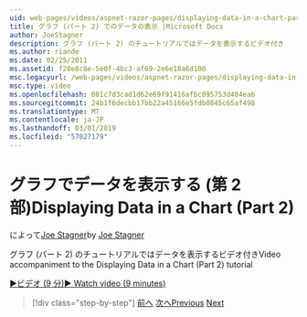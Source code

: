 ```yaml
---
uid: web-pages/videos/aspnet-razor-pages/displaying-data-in-a-chart-part-2
title: グラフ (パート 2) でのデータの表示 |Microsoft Docs
author: JoeStagner
description: グラフ (パート 2) のチュートリアルではデータを表示するビデオ付き
ms.author: riande
ms.date: 02/25/2011
ms.assetid: f28e8c8e-5e0f-4bc3-af69-2e6e18a6d100
msc.legacyurl: /web-pages/videos/aspnet-razor-pages/displaying-data-in-a-chart-part-2
msc.type: video
ms.openlocfilehash: 081c7d3cad1d62e69f91416afbc095753d484ea6
ms.sourcegitcommit: 24b1f6decbb17bb22a45166e5fdb0845c65af498
ms.translationtype: MT
ms.contentlocale: ja-JP
ms.lasthandoff: 03/01/2019
ms.locfileid: "57027179"
---
```

<a name="displaying-data-in-a-chart-part-2"></a><span data-ttu-id="f4ddf-103">グラフでデータを表示する (第 2 部)</span><span class="sxs-lookup"><span data-stu-id="f4ddf-103">Displaying Data in a Chart (Part 2)</span></span>
====================
<span data-ttu-id="f4ddf-104">によって[Joe Stagner](https://github.com/JoeStagner)</span><span class="sxs-lookup"><span data-stu-id="f4ddf-104">by [Joe Stagner](https://github.com/JoeStagner)</span></span>

<span data-ttu-id="f4ddf-105">グラフ (パート 2) のチュートリアルではデータを表示するビデオ付き</span><span class="sxs-lookup"><span data-stu-id="f4ddf-105">Video accompaniment to the Displaying Data in a Chart (Part 2) tutorial</span></span>

[<span data-ttu-id="f4ddf-106">&#9654;ビデオ (9 分)</span><span class="sxs-lookup"><span data-stu-id="f4ddf-106">&#9654; Watch video (9 minutes)</span></span>](https://channel9.msdn.com/Blogs/ASP-NET-Site-Videos/displaying-data-in-a-chart-part-2)

> [!div class="step-by-step"]
> <span data-ttu-id="f4ddf-107">[前へ](displaying-data-in-a-chart-part-1.md)
> [次へ](working-with-files.md)</span><span class="sxs-lookup"><span data-stu-id="f4ddf-107">[Previous](displaying-data-in-a-chart-part-1.md)
[Next](working-with-files.md)</span></span>
